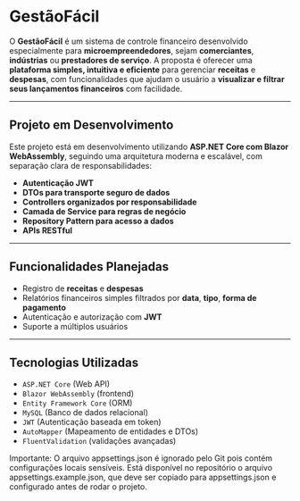 # GestãoFácil

O **GestãoFácil** é um sistema de controle financeiro desenvolvido especialmente para **microempreendedores**, sejam **comerciantes**, **indústrias** ou **prestadores de serviço**. A proposta é oferecer uma **plataforma simples, intuitiva e eficiente** para gerenciar **receitas** e **despesas**, com funcionalidades que ajudam o usuário a **visualizar e filtrar seus lançamentos financeiros** com facilidade.

---

## Projeto em Desenvolvimento

Este projeto está em desenvolvimento utilizando **ASP.NET Core com Blazor WebAssembly**, seguindo uma arquitetura moderna e escalável, com separação clara de responsabilidades:

- **Autenticação JWT**
- **DTOs para transporte seguro de dados**
- **Controllers organizados por responsabilidade**
- **Camada de Service para regras de negócio**
- **Repository Pattern para acesso a dados**
- **APIs RESTful**

---

## Funcionalidades Planejadas

- Registro de **receitas** e **despesas**
- Relatórios financeiros simples filtrados por **data**, **tipo**, **forma de pagamento**
- Autenticação e autorização com **JWT**
- Suporte a múltiplos usuários 

---

## Tecnologias Utilizadas

- `ASP.NET Core` (Web API)
- `Blazor WebAssembly` (frontend)
- `Entity Framework Core` (ORM)
- `MySQL` (Banco de dados relacional)
- `JWT` (Autenticação baseada em token)
- `AutoMapper` (Mapeamento de entidades e DTOs)
- `FluentValidation` (validações avançadas)

Importante:
O arquivo appsettings.json é ignorado pelo Git pois contém configurações locais sensíveis.
Está disponível no repositório o arquivo appsettings.example.json, que deve ser copiado para appsettings.json e configurado antes de rodar o projeto.
